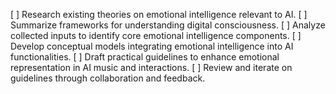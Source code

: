 [ ] Research existing theories on emotional intelligence relevant to AI.
[ ] Summarize frameworks for understanding digital consciousness.
[ ] Analyze collected inputs to identify core emotional intelligence components.
[ ] Develop conceptual models integrating emotional intelligence into AI functionalities.
[ ] Draft practical guidelines to enhance emotional representation in AI music and interactions.
[ ] Review and iterate on guidelines through collaboration and feedback.